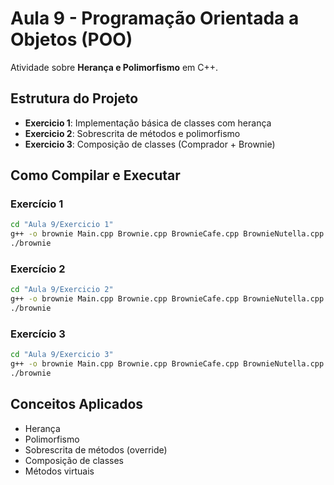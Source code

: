 # Aula 9 - Programação Orientada a Objetos (POO)

Atividade sobre **Herança e Polimorfismo** em C++.

## Estrutura do Projeto

- **Exercicio 1**: Implementação básica de classes com herança
- **Exercicio 2**: Sobrescrita de métodos e polimorfismo
- **Exercicio 3**: Composição de classes (Comprador + Brownie)

## Como Compilar e Executar

### Exercício 1
```bash
cd "Aula 9/Exercicio 1"
g++ -o brownie Main.cpp Brownie.cpp BrownieCafe.cpp BrownieNutella.cpp BrownieDoceDeLeite.cpp
./brownie
```

### Exercício 2
```bash
cd "Aula 9/Exercicio 2"
g++ -o brownie Main.cpp Brownie.cpp BrownieCafe.cpp BrownieNutella.cpp BrownieDoceDeLeite.cpp
./brownie
```

### Exercício 3
```bash
cd "Aula 9/Exercicio 3"
g++ -o brownie Main.cpp Brownie.cpp BrownieCafe.cpp BrownieNutella.cpp BrownieDoceDeLeite.cpp Comprador.cpp
./brownie
```

## Conceitos Aplicados

- Herança
- Polimorfismo
- Sobrescrita de métodos (override)
- Composição de classes
- Métodos virtuais
